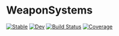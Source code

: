 # WeaponSystems

[![Stable](https://img.shields.io/badge/docs-stable-blue.svg)](https://YayeIrene.github.io/WeaponSystems.jl/stable)
[![Dev](https://img.shields.io/badge/docs-dev-blue.svg)](https://YayeIrene.github.io/WeaponSystems.jl/dev)
[![Build Status](https://github.com/YayeIrene/WeaponSystems.jl/workflows/CI/badge.svg)](https://github.com/YayeIrene/WeaponSystems.jl/actions)
[![Coverage](https://codecov.io/gh/YayeIrene/WeaponSystems.jl/branch/master/graph/badge.svg)](https://codecov.io/gh/YayeIrene/WeaponSystems.jl)
